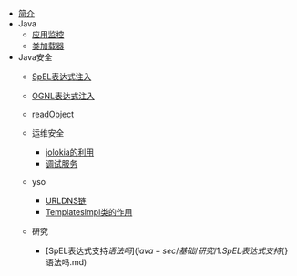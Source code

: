 * [简介](README)
* Java
  * [应用监控](java/研究/2.应用监控.md)
  * [类加载器](java/classloader.md)
* Java安全
  * [SpEL表达式注入](java-sec/基础/表达式注入/1.SpEL.md)
  * [OGNL表达式注入](java-sec/基础/表达式注入/2.OGNL.md)
  * [readObject](java-sec/基础/反序列化/1.readObject.md)

  * 运维安全
    * [jolokia的利用](java-sec/基础/运维安全/1.应用监控服务/1.jolokia的利用.md)
    * [调试服务](java-sec/基础/运维安全/2.调试服务.md)
  * yso
    * [URLDNS链](java-sec/基础/工具/yso/2.URLDNS链.md)
    * [TemplatesImpl类的作用](java-sec/基础/工具/yso/3.漏洞利用时TemplatesImpl类的作用.md)
  * 研究
    * [SpEL表达式支持${}语法吗](java-sec/基础/研究/1.SpEL表达式支持${}语法吗.md)
  